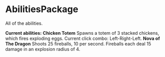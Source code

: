 # AbilitiesPackage
All of the abilities.

**Current abilities:**
**Chicken Totem**
  Spawns a totem of 3 stacked chickens, which fires exploding eggs. Current click combo: Left-Right-Left.
**Nova of The Dragon**
  Shoots 25 fireballs, 10 per second. Fireballs each deal 15 damage in an explosion radius of 4.
